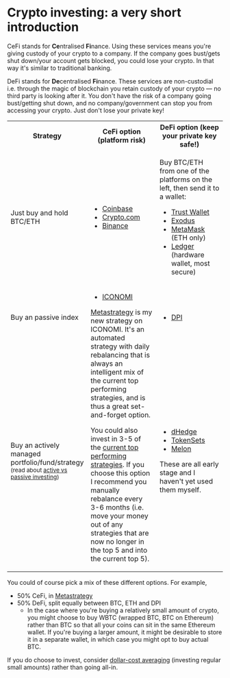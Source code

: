 <h1 class="text-center mb-3">Crypto investing: a very short introduction</h1>

CeFi stands for **Ce**ntralised **Fi**nance. Using these services means you're giving custody of your crypto to a company. If the company goes bust/gets shut down/your account gets blocked, you could lose your crypto. In that way it's similar to traditional banking.

DeFi stands for **De**centralised **Fi**nance. These services are non-custodial i.e. through the magic of blockchain you retain custody of your crypto — no third party is looking after it. You don't have the risk of a company going bust/getting shut down, and no company/government can stop you from accessing your crypto. Just don't lose your private key!

<table class="table table-bordered">
  <tr>
<th>Strategy</th>
    <th style="width: 40%">CeFi option (platform risk)</th>
    <th style="width: 40%">DeFi option (keep your private key safe!)</th>
  </tr>
  <tr>
   <td>Just buy and hold BTC/ETH</td>
   <td>
<ul>
<li><a href="https://coinbase.com/">Coinbase</a>
<li><a href="http://crypto.com/">Crypto.com</a>
<li><a href="https://www.binance.com/">Binance</a>
</li>
</ul>
   </td>
   <td><p>
     Buy BTC/ETH from one of the platforms on the left, then send it to a wallet:
     </p>
<ul>
<li><a href="https://trustwallet.com/">Trust Wallet</a></li>
<li><a href="https://www.exodus.io/">Exodus</a></li>
<li><a href="https://metamask.io/">MetaMask</a> (ETH only)</li>
<li><a href="https://www.ledger.com/">Ledger</a> (hardware wallet, most secure)</li>
</ul>
   </td>
  </tr>
  <tr>
   <td>Buy an passive index
   </td>
   <td rowspan="2" >
<ul>
<li>
  <a href="https://my.iconomi.com/register?ref=YGnZy">ICONOMI</a>
  </li>
</ul>
<p>
  <a href="https://stephenreid.net/metastrategy">Metastrategy</a> is my new strategy on ICONOMI. It's an automated strategy with daily rebalancing that is always an intelligent mix of the current top performing strategies, and is thus a great set-and-forget option.</p>
<p>
  You could also invest in 3-5 of the <a href="https://stephenreid.net/iconomi">current top performing strategies</a>. If you choose this option I recommend you manually rebalance every 3-6 months (i.e. move your money out of any strategies that are now no longer in the top 5 and into the current top 5).</p>
   </td>
   <td>
<ul>
<li><a href="https://www.indexcoop.com/dpi">DPI</a>
</li>
</ul>
   </td>
  </tr>
  <tr>
   <td>
     Buy an actively managed portfolio/fund/strategy
     <small>(read about <a href="https://www.investopedia.com/news/active-vs-passive-investing/">active vs passive investing</a>)</small>
   </td>
   <td>
<ul>
<li><a href="https://www.dhedge.org/">dHedge</a></li>
<li><a href="https://www.tokensets.com/">TokenSets</a></li>
<li><a href="https://melonprotocol.com/">Melon</a></li>
</ul>
<p>
  These are all early stage and I haven't yet used them myself.
  </p></td>
  </tr>
</table>


You could of course pick a mix of these different options. For example,

*   50% CeFi, in [Metastrategy](https://stephenreid.net/metastrategy)
*   50% DeFi, split equally between BTC, ETH and DPI
    *   In the case where you're buying a relatively small amount of crypto, you might choose to buy WBTC (wrapped BTC, BTC on Ethereum) rather than BTC so that all your coins can sit in the same Ethereum wallet. If you're buying a larger amount, it might be desirable to store it in a separate wallet, in which case you might opt to buy actual BTC.

If you do choose to invest, consider [dollar-cost averaging](https://www.investopedia.com/investing/dollar-cost-averaging-pays/) (investing regular small amounts) rather than going all-in.